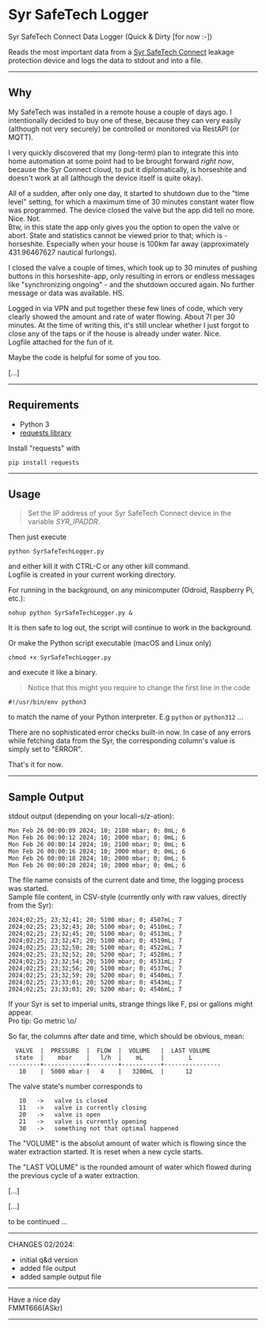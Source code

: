Syr SafeTech Logger
===================

Syr SafeTech Connect Data Logger (Quick & Dirty [for now :-])

Reads the most important data from a [Syr SafeTech Connect][1] leakage protection device and logs the data to stdout and into a file.

---
## Why
My SafeTech was installed in a remote house a couple of days ago. I intentionally decided to buy one of these, because they can very easily (although not very securely) be controlled or monitored via RestAPI (or MQTT).

I very quickly discovered that my (long-term) plan to integrate this into home automation at some point had to be brought forward *right now*, because the Syr Connect cloud, to put it diplomatically, is horseshite and doesn't work at all (although the device itself is quite okay).

All of a sudden, after only one day, it started to shutdown due to the "time level" setting, for which a maximum time of 30 minutes constant water flow was programmed. The device closed the valve but the app did tell no more. Nice. Not.  
Btw, in this state the app only gives you the option to open the valve or abort. State and statistics cannot be viewed prior
to that; which is - horseshite. Especially when your house is 100km far away (approximately 431.96467627 nautical furlongs).

I closed the valve a couple of times, which took up to 30 minutes of pushing buttons in this horseshite-app, only resulting
in errors or endless messages like "synchronizing ongoing" - and the shutdown occured again. No further message or data
was available. HS.

Logged in via VPN and put together these few lines of code, which very clearly showed the amount and rate of water
flowing. About 7l per 30 minutes. At the time of writing this, it's still unclear whether I just forgot to close any of the taps or
if the house is already under water. Nice.  
Logfile attached for the fun of it.

Maybe the code is helpful for some of you too.

[...]


---
## Requirements

  - Python 3
  - [requests library][2]

Install "requests" with

    pip install requests


---
## Usage

> Set the IP address of your Syr SafeTech Connect device in the variable *SYR_IPADDR*.

Then just execute

    python SyrSafeTechLogger.py

and either kill it with CTRL-C or any other kill command.  
Logfile is created in your current working directory.

For running in the background, on any minicomputer (Odroid, Raspberry Pi, etc.):

    nohup python SyrSafeTechLogger.py &

It is then safe to log out, the script will continue to work in the background.

Or make the Python script executable (macOS and Linux only)

    chmod +x SyrSafeTechLogger.py

and execute it like a binary.

> Notice that this might you require to change the first line in the code

    #!/usr/bin/env python3

to match the name of your Python interpreter. E.g ```python``` or ```python312``` ...

There are no sophisticated error checks built-in now. In case of any errors while fetching data from the Syr,
the corresponding column's value is simply set to "ERROR".

That's it for now.



---
## Sample Output
stdout output (depending on your locali-s/z-ation):

    Mon Feb 26 00:00:09 2024; 10; 2100 mbar; 0; 0mL; 6
    Mon Feb 26 00:00:12 2024; 10; 2000 mbar; 0; 0mL; 6
    Mon Feb 26 00:00:14 2024; 10; 2100 mbar; 0; 0mL; 6
    Mon Feb 26 00:00:16 2024; 10; 2000 mbar; 0; 0mL; 6
    Mon Feb 26 00:00:18 2024; 10; 2000 mbar; 0; 0mL; 6
    Mon Feb 26 00:00:20 2024; 10; 2000 mbar; 0; 0mL; 6

The file name consists of the current date and time, the logging process was started.  
Sample file content, in CSV-style (currently only with raw values, directly from the Syr):

    2024;02;25; 23;32;41; 20; 5100 mbar; 0; 4507mL; 7
    2024;02;25; 23;32;43; 20; 5100 mbar; 0; 4510mL; 7
    2024;02;25; 23;32;45; 20; 5100 mbar; 0; 4513mL; 7
    2024;02;25; 23;32;47; 20; 5100 mbar; 0; 4519mL; 7
    2024;02;25; 23;32;50; 20; 5100 mbar; 0; 4522mL; 7
    2024;02;25; 23;32;52; 20; 5200 mbar; 7; 4528mL; 7
    2024;02;25; 23;32;54; 20; 5100 mbar; 0; 4531mL; 7
    2024;02;25; 23;32;56; 20; 5100 mbar; 0; 4537mL; 7
    2024;02;25; 23;32;59; 20; 5200 mbar; 0; 4540mL; 7
    2024;02;25; 23;33;01; 20; 5200 mbar; 0; 4543mL; 7
    2024;02;25; 23;33;03; 20; 5200 mbar; 0; 4546mL; 7

If your Syr is set to imperial units, strange things like F, psi or gallons might appear.  
Pro tip: Go metric \o/

So far, the columns after date and time, which should be obvious, mean:

      VALVE  |  PRESSURE  |  FLOW  |  VOLUME   |  LAST VOLUME
      state  |    mbar    |   l/h  |    mL     |       L
    ---------+------------+--------+-----------+----------------
       10    |  5000 mbar |   4    |   3200mL  |      12

The valve state's number corresponds to

       10   ->   valve is closed
       11   ->   valve is currently closing
       20   ->   valve is open
       21   ->   valve is currently opening
       30   ->   something not that optimal happened

The "VOLUME" is the absolut amount of water which is flowing since the water extraction started.
It is reset when a new cycle starts.

The "LAST VOLUME" is the rounded amount of water which flowed during the previous cycle of a water extraction.

[...]


[...]

to be continued ...

---
CHANGES 02/2024:
  - initial q&d version
  - added file output
  - added sample output file

---
Have a nice day  
FMMT666(ASkr)

---
[1]: https://www.syr.de/en/Products/CB9D9A72-BC51-40CE-840E-73401981A519/SafeTech-Connect
[2]: https://pypi.org/project/requests/
